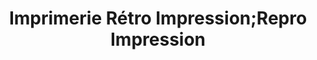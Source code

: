 ---
title: "Imprimerie Rétro Impression;Repro Impression"
url: /montreal/imprimerie-retro-impression-repro-impression/
shop: Kopieren
---